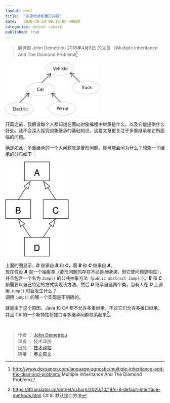 ```yaml
---
layout: post
title:  "多重继承和菱形问题"
date:   2020-10-19 00:10:00 +0800
categories: dotnet csharp
published: true
---
```


> 翻译自 John Demetriou 2018年4月8日 的文章 《Multiple Inheritance And The Diamond Problem》[^1]

[^1]: <http://www.devsanon.com/language-agnostic/multiple-inheritance-and-the-diamond-problem/>   Multiple Inheritance And The Diamond Problem

![...](/assets/images/202010/1024px-CPT-OOP-inheritance-300x169.png#center)

开篇之前，我假设每个人都知道在面向对象编程中继承是什么，以及它能提供什么好处。我不会深入探究对象继承的基础知识。这篇文章更关注于多重继承和它所面临的问题。

确是如此，多重继承的一个大问题就是菱形问题。你可能会问为什么？想象一下继承的分布如下：

![...](/assets/images/202010/500px-Diamond_inheritance-200x300.png#center)


上面的图显示，***D*** 继承自 ***B*** 和 ***C***，而 ***B*** 和 ***C*** 继承自 ***A***。  
现在假设 ***A*** 是一个抽象类（菱形问题的存在不必是*抽象类*，但它使问题更明显），并且包含一个名为 `Jump()` 的公共抽象方法（`public abstract Jump()`）。***B*** 和 ***C*** 都需要以自己特定的方式实现该方法。然后 ***D*** 继承自这两个类，当有人在 ***D*** 上调用 `Jump()` 时会发生什么？  
调用 `Jump()` 的哪一个实现是不明确的。

就是由于这个原因，Java 和 C# 都不允许多重继承。不过它们允许多接口继承，并且 C# 的一个新特性将接口与多继承问题联系起来[^2]。

[^2]: <https://ittranslator.cn/dotnet/csharp/2020/10/19/c-8-default-interface-methods.html>  C# 8: 默认接口方法

<br />

> 作者 ： [John Demetriou](https://www.devsanon.com/whoami/)  
> 译者 ： 技术译民  
> 出品 ： [技术译站](https://ittranslator.cn/)  
> 链接 ： [英文原文](http://www.devsanon.com/language-agnostic/multiple-inheritance-and-the-diamond-problem/)